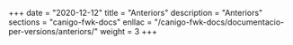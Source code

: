 +++
date        = "2020-12-12"
title       = "Anteriors"
description = "Anteriors"
sections    = "canigo-fwk-docs"
enllac		= "/canigo-fwk-docs/documentacio-per-versions/anteriors/"
weight		= 3
+++
